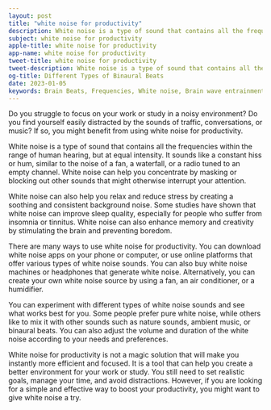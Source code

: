 ```yaml
---
layout: post
title: "white noise for productivity"
description: White noise is a type of sound that contains all the frequencies within the range of human hearing, but at equal intensity. It sounds like a constant hiss or hum, similar to the noise of a fan, a waterfall, or a radio tuned to an empty channel. White noise can help you concentrate by masking or blocking out other sounds that might otherwise interrupt your attention.
subject: white noise for productivity
apple-title: white noise for productivity
app-name: white noise for productivity
tweet-title: white noise for productivity
tweet-description: White noise is a type of sound that contains all the frequencies within the range of human hearing, but at equal intensity. It sounds like a constant hiss or hum, similar to the noise of a fan, a waterfall, or a radio tuned to an empty channel. White noise can help you concentrate by masking or blocking out other sounds that might otherwise interrupt your attention. 
og-title: Different Types of Binaural Beats
date: 2023-01-05
keywords: Brain Beats, Frequencies, White noise, Brain wave entrainment, sound therapy, binaural beats youtube
---
```

Do you struggle to focus on your work or study in a noisy environment? Do you find yourself easily distracted by the sounds of traffic, conversations, or music? If so, you might benefit from using white noise for productivity.

White noise is a type of sound that contains all the frequencies within the range of human hearing, but at equal intensity. It sounds like a constant hiss or hum, similar to the noise of a fan, a waterfall, or a radio tuned to an empty channel. White noise can help you concentrate by masking or blocking out other sounds that might otherwise interrupt your attention.

White noise can also help you relax and reduce stress by creating a soothing and consistent background noise. Some studies have shown that white noise can improve sleep quality, especially for people who suffer from insomnia or tinnitus. White noise can also enhance memory and creativity by stimulating the brain and preventing boredom.

There are many ways to use white noise for productivity. You can download white noise apps on your phone or computer, or use online platforms that offer various types of white noise sounds. You can also buy white noise machines or headphones that generate white noise. Alternatively, you can create your own white noise source by using a fan, an air conditioner, or a humidifier.

You can experiment with different types of white noise sounds and see what works best for you. Some people prefer pure white noise, while others like to mix it with other sounds such as nature sounds, ambient music, or binaural beats. You can also adjust the volume and duration of the white noise according to your needs and preferences.

White noise for productivity is not a magic solution that will make you instantly more efficient and focused. It is a tool that can help you create a better environment for your work or study. You still need to set realistic goals, manage your time, and avoid distractions. However, if you are looking for a simple and effective way to boost your productivity, you might want to give white noise a try.